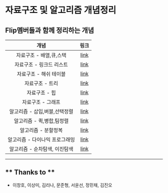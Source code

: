 # 자료구조 및 알고리즘 개념정리
## Flip멤버들과 함께 정리하는 개념
|개념|링크|
|:---------:|:---:|
|자료구조 - 배열,큐,스택|[link](https://questionet.tistory.com/36)|
|자료구조 - 링크드 리스트|[link](https://meme2.tistory.com/5?category=1007284)|
|자료구조 - 해쉬 테이블|[link](https://ikelly.tistory.com/3)|
|자료구조 - 트리|[link](https://jadenmun811.tistory.com/17)|
|자료구조 - 힙|[link](https://sunnyyanolza.tistory.com/33)|
|자료구조 - 그래프|[link](https://questionet.tistory.com/49)|
|알고리즘 - 삽입,버블,선택정렬|[link](https://github.com/AIFFEL-CodingMaster/AIFFEL_coding_flip/blob/main/data_structure%26%20algorithm/%EC%82%BD%EC%9E%85%EC%A0%95%EB%A0%AC_%EC%84%A0%ED%83%9D%EC%A0%95%EB%A0%AC_%EB%B2%84%EB%B8%94%EC%A0%95%EB%A0%AC.ipynb)|
|알고리즘 - 퀵,병합,팀정렬|[link](https://questionet.tistory.com/61)|
|알고리즘 - 분할정복|[link](https://jadenmun811.tistory.com/19)|
|알고리즘 - 다이나믹 프로그래밍|[link](https://jadenmun811.tistory.com/20)|
|알고리즘 - 순차탐색, 이진탐색|[link](https://meme2.tistory.com/65)|
-----
## ** Thanks to **
- 이창호, 이상미, 김리나, 문준형, 서윤선, 정민채, 김진오 
